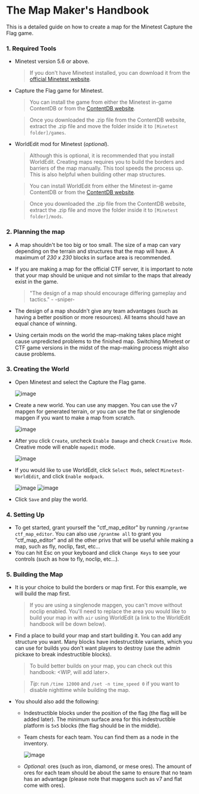 # The Map Maker's Handbook

This is a detailed guide on how to create a map for the Minetest Capture the Flag game.

### 1. Required Tools
* Minetest version 5.6 or above.
    > If you don't have Minetest installed, you can download it from the [official Minetest website](https://www.minetest.net/).
* Capture the Flag game for Minetest.
    > You can install the game from either the Minetest in-game ContentDB or from the [ContentDB website](https://content.minetest.net/packages/rubenwardy/capturetheflag/).
    
    > Once you downloaded the .zip file from the ContentDB website, extract the .zip file and move the folder inside it to `[Minetest folder]/games`.
* WorldEdit mod for Minetest (_optional_).
    > Although this is optional, it is recommended that you install WorldEdit. Creating maps requires you to build the borders and barriers of the map manually. This tool speeds the process up. This is also helpful when building other map structures.

    > You can install WorldEdit from either the Minetest in-game ContentDB or from the [ContentDB website](https://content.minetest.net/packages/sfan5/worldedit/).

    > Once you downloaded the .zip file from the ContentDB website, extract the .zip file and move the folder inside it to `[Minetest folder]/mods`.

### 2. Planning the map
* A map shouldn't be too big or too small. The size of a map can vary depending on the terrain and structures that the map will have. A maximum of *230 x 230* blocks in surface area is recommended.
* If you are making a map for the official CTF server, it is important to note that your map should be unique and not similar to the maps that already exist in the game.

    > "The design of a map should encourage differing gameplay and tactics." - -sniper-
* The design of a map shouldn't give any team advantages (such as having a better position or more resources). All teams should have an equal chance of winning.
* Using certain mods on the world the map-making takes place might cause unpredicted problems to the finished map. Switching Minetest or CTF game versions in the midst of the map-making process might also cause problems.

### 3. Creating the World
* Open Minetest and select the Capture the Flag game.
  
  ![image](https://github.com/CTF-handbooks/map-maker-handbook/assets/88883098/8fc4f325-b209-4f38-9044-a42fae90a5e2)
* Create a new world. You can use any mapgen. You can use the v7 mapgen for generated terrain, or you can use the flat or singlenode mapgen if you want to make a map from scratch.
  
  ![image](https://github.com/CTF-handbooks/map-maker-handbook/assets/88883098/0fbc627f-2edd-45c4-a740-754f2b51e99b)
* After you click `Create`, uncheck `Enable Damage` and check `Creative Mode`. Creative mode will enable `mapedit` mode.
  
  ![image](https://github.com/CTF-handbooks/map-maker-handbook/assets/88883098/a0f79ad7-689b-46cb-8f6a-c50a0436b7de)
* If you would like to use WorldEdit, click `Select Mods`, select `Minetest-WorldEdit`, and click `Enable modpack`.

  ![image](https://github.com/CTF-handbooks/map-maker-handbook/assets/88883098/c9222045-52c1-4945-9377-bde3cd345088) ![image](https://github.com/CTF-handbooks/map-maker-handbook/assets/88883098/5c29118f-409c-4e97-8283-01d7be6ec976)
* Click `Save` and play the world.

### 4. Setting Up
* To get started, grant yourself the "ctf_map_editor" by running `/grantme ctf_map_editor`. You can also use `/grantme all` to grant you "ctf_map_editor" and all the other privs that will be useful while making a map, such as fly, noclip, fast, etc...
* You can hit Esc on your keyboard and click `Change Keys` to see your controls (such as how to fly, noclip, etc...).
### 5. Building the Map
* It is your choice to build the borders or map first. For this example, we will build the map first.

  > If you are using a singlenode mapgen, you can't move without noclip enabled. You'll need to replace the area you would like to build your map in with `air` using WorldEdit (a link to the WorldEdit handbook will be down below).
* Find a place to build your map and start building it. You can add any structure you want. Many blocks have indestructible variants, which you can use for builds you don't want players to destroy (use the admin pickaxe to break indestructible blocks).

  > To build better builds on your map, you can check out this handbook: <WIP, will add later>.
  
  > *Tip*: run `/time 12000` and `/set -n time_speed 0` if you want to disable nighttime while building the map.
* You should also add the following:
    * Indestructible blocks under the position of the flag (the flag will be added later). The minimum surface area for this indestructible platform is `5x5` blocks (the flag should be in the middle).
    * Team chests for each team. You can find them as a node in the inventory.
      
      ![image](https://github.com/CTF-handbooks/map-maker-handbook/assets/88883098/74f210ba-3b94-473a-bff8-886f8578d3d3)
    * _Optional_: ores (such as iron, diamond, or mese ores). The amount of ores for each team should be about the same to ensure that no team has an advantage (please note that mapgens such as v7 and flat come with ores).
